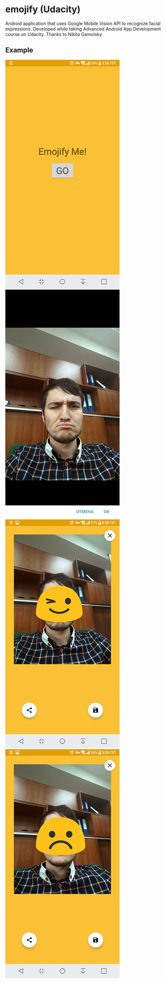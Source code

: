 # emojify (Udacity)

Android application that uses Google Mobile Vision API to recognize facial expressions. Developed while taking Advanced Android App Development course on Udacity. Thanks to Nikita Gamolsky.

## Example
![Scalding Logo](https://github.com/milano95a/emojify/blob/TLIB.07-Exercise-AddTimber/app/src/main/res/drawable/a.png)
![Scalding Logo](https://github.com/milano95a/emojify/blob/TLIB.07-Exercise-AddTimber/app/src/main/res/drawable/b.png)
![Scalding Logo](https://github.com/milano95a/emojify/blob/TLIB.07-Exercise-AddTimber/app/src/main/res/drawable/c.png)
![Scalding Logo](https://github.com/milano95a/emojify/blob/TLIB.07-Exercise-AddTimber/app/src/main/res/drawable/d.png)

